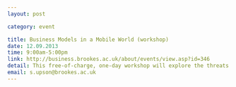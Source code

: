 ```yaml
---
layout: post

category: event

title: Business Models in a Mobile World (workshop)
date: 12.09.2013
time: 9:00am-5:00pm
link: http://business.brookes.ac.uk/about/events/view.asp?id=346
detail: This free-of-charge, one-day workshop will explore the threats and opportunities that new mobile technologies present to your organisation. Facilitated by Oxford Brookes University Business School academic staff, you will look at how mobile technologies could allow you to reach new markets and do business in more innovative ways.
email: s.upson@brookes.ac.uk
---
```

